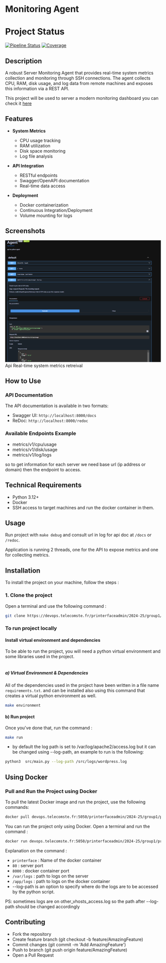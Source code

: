 # Monitoring Agent

# Project Status


[![Pipeline Status](https://devops.telecomste.fr/printerfaceadmin/2024-25/group1/printerface/badges/main/pipeline.svg)](https://devops.telecomste.fr/printerfaceadmin/2024-25/group1/printerface/-/pipelines)
[![Coverage](https://devops.telecomste.fr/printerfaceadmin/2024-25/group1/printerface/badges/main/coverage.svg?min_good=80&min_acceptable=75)](https://devops.telecomste.fr/printerfaceadmin/2024-25/group1/printerface/-/graphs/main)


## Description

A robust Server Monitoring Agent that provides real-time system metrics collection and monitoring through SSH connections. The agent collects CPU, RAM, disk usage, and log data from remote machines and exposes this information via a REST API.

This project will be used to server a modern monitoring dashboard you can check it [here](https://github.com/rsmed31/interfaceUI)

## Features

- **System Metrics**
  - CPU usage tracking
  - RAM utilization
  - Disk space monitoring
  - Log file analysis

- **API Integration**
  - RESTful endpoints
  - Swagger/OpenAPI documentation
  - Real-time data access

- **Deployment**
  - Docker containerization
  - Continuous Integration/Deployment
  - Volume mounting for logs

## Screenshots
![Dashboard](images/api.png)
Api Real-time system metrics retreival

## How to Use

### API Documentation

The API documentation is available in two formats:
- Swagger UI: `http://localhost:8000/docs`
- ReDoc: `http://localhost:8000/redoc`

### Available Endpoints Example

* metrics/v1/cpu/usage
* metrics/v1/disk/usage
* metrics/v1/log/logs

so to get information for each server we need base url (ip address or domain) then the endpoint to access.

## Technical Requirements

- Python 3.12+
- Docker
- SSH access to target machines and run the docker container in them.


## Usage

Run project with `make debug` and consult url in log for api doc at `/docs` or `/redoc`.

Application is running 2 threads, one for the API to expose metrics and one for collecting metrics.

## Installation

To install the project on your machine, follow the steps : 

### 1. Clone the project

Open a terminal and use the following command : 
```sh
git clone https://devops.telecomste.fr/printerfaceadmin/2024-25/group1/printerface.git 
```

### To run project locally

#### Install virtual environment and dependencies

To be able to run the project, you will need a python virtual environment and some libraries used in the project. <br><br>

##### a) Virtual Environment & Dependencies
All of the dependencies used in the project have been written in a file name `requirements.txt`. and can be installed also using this command that creates a virtual python environment as well.
```sh
make environment
```

#### b) Run project

Once you've done that, run the command : 
```sh
make run
```
* by default the log path is set to /var/log/apache2/access.log but it can be changed using --log-path, an example to run is the following: 

```sh
python3  src/main.py --log-path /src/logs/wordpress.log
```

## Using Docker

### Pull and Run the Project using Docker

To pull the latest Docker image and run the project, use the following commands:

```sh
docker pull devops.telecomste.fr:5050/printerfaceadmin/2024-25/group1/printerface:latest
```

You can run the project only using Docker. Open a terminal and run the command : 

```sh
docker run devops.telecomste.fr:5050/printerfaceadmin/2024-25/group1/printerface:latest -p 8080:8080 /var/logs:/app/log --log-path /app/log/access.log
```
Explanation on the command : 

* `printerface` : Name of the docker container
* `80` : server port
* `8000` : docker container port
* `/var/logs` : path to logs on the server
* `/app/logs` : path to logs on the docker container
* --log-path is an option to specify where do the logs are to be accessed by the python script.

PS: sometimes logs are on  other_vhosts_access.log so the path after --log-path should be changed accordingly


## Contributing

- Fork the repository
- Create feature branch (git checkout -b feature/AmazingFeature)
- Commit changes (git commit -m 'Add AmazingFeature')
- Push to branch (git push origin feature/AmazingFeature)
- Open a Pull Request

